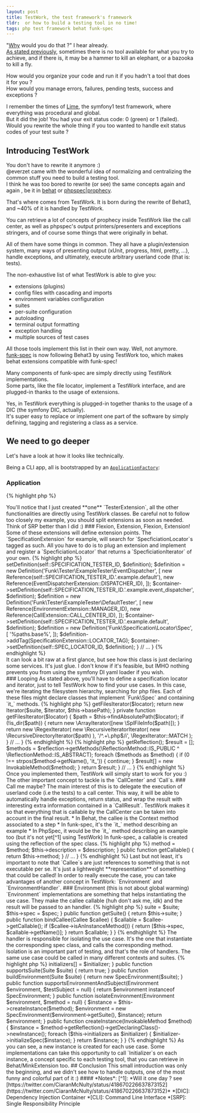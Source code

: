 ```yaml
---
layout: post
title: TestWork, the test framework's framework
tldr:  or how to build a testing tool in no time!
tags: php test framework behat funk-spec
---
```


"[Why](https://twitter.com/docteur_klein/status/430652080156835840) would you do that ?" I hear already.  
[As stated previously](http://docteurklein.github.io/2014/08/22/integration-functional-system-testing-using-funk-spec/), sometimes there is no tool available for what you try to achieve, and if there is, it may be a hammer to kill an elephant, or a bazooka to kill a fly.

How would you organize your code and run it if you hadn't a tool that does it for you ?  
How would you manage errors, failures, pending tests, success and exceptions ?

I remember the times of [Lime](http://symfony.com/legacy/doc/jobeet/1_4/en/08?orm=Doctrine), the symfony1 test framework, where everything was procedural and global.  
But it did the job! You had your exit status code: 0 (green) or 1 (failed).  
Would you rewrite the whole thing if you too wanted to handle exit status codes of your test suite ?

## Introducing TestWork

You don't have to rewrite it anymore :)  
@everzet came with the wonderful idea of normalizing and centralizing the common stuff you need to build a testing tool.  
I think he was too bored to rewrite (or see) the same concepts again and again , be it in [behat](https://github.com/Behat/Behat) or [phpspec|prophecy](https://github.com/phpspec).

That's where comes from TestWork. It is born during the rewrite of Behat3, and ~40% of it is handled by TestWork.


You can retrieve a lot of concepts of prophecy inside TestWork like the call center, as well as phpspec's output printers/presenters and exceptions stringers, and of course some things that were originally in behat.

All of them have some things in common. They all have a plugin/extension system, many ways of presenting output (xUnit, progress, html, pretty, ...), handle exceptions, and ultimately, execute arbitrary userland code (that is: tests).

The non-exhaustive list of what TestWork is able to give you:

  * extensions (plugins)
  * config files with cascading and imports
  * environment variables configuration
  * suites
  * per-suite configuration
  * autoloading
  * terminal output formatting
  * exception handling
  * multiple sources of test cases

All those tools implement this list in their own way. Well, not anymore.  
[funk-spec](https://github.com/docteurklein/funk-spec) is now following Behat3 by using TestWork too, which makes behat extensions compatible with funk-spec!

Many components of funk-spec are simply directly using TestWork implementations.  
Some parts, like the file locator, implement a TestWork interface, and are plugged-in thanks to the usage of extensions.

Yes, in TestWork everything is plugged-in together thanks to the usage of a DIC (the symfony DIC, actually).  
It's super easy to replace or implement one part of the software by simply defining, tagging and registering a class as a service.


## We need to go deeper

Let's have a look at how it looks like technically.

Being a CLI app, all is bootstrapped by an [`ApplicationFactory`](https://github.com/docteurklein/funk-spec/blob/bd5181f91a1671bba18a4945b50dd083e5e81bba/src/Funk/ApplicationFactory.php):

### Application

{% highlight php %}
<?php

class ApplicationFactory extends Base
{
    protected function getDefaultExtensions()
    {
        $processor = new ServiceProcessor;

        return array(
            // Testwork extensions
            new CliExtension($processor),
            new CallExtension($processor),
            new SuiteExtension($processor),
            new EnvironmentExtension($processor),
            new SpecificationExtension($processor),
            new EventDispatcherExtension($processor),
            new FilesystemExtension($processor),
            new ExceptionExtension($processor),
            new HookExtension($processor),
            new AutoloaderExtension,
            new OutputExtension('pretty', [new \Funk\Output\Formatter\Factory\Pretty]),

            // Funk extensions
            new TesterExtension($processor),
        );
    }

    // ...
}

{% endhighlight %}

<div markdown="1" class="edit">
You'll notice that I just created **one** `TesterExtension`, all the other functionalities are directly using TestWork classes.  
Be careful not to follow too closely my example, you should split extensions as soon as needed. Think of SRP better than I did :)
</div>

### Flexion, Extension, Flexion, Extension!

Some of these extensions will define extension points. The `SpecificationExtension` for example, will search for `SpecficiationLocator`s tagged as such.  


All you have to do is to plug an extension and implement and register a `SpecficiationLocator` that returns a `SpecficiationIterator` of your own.

{% highlight php %}
<?php

class TesterExtension extends BaseExtension
{
    public function load(ContainerBuilder $container, array $config)
    {
        $definition = new Definition('Funk\Tester\SpecTester', [
            new Reference(self::SPECIFICATION_TESTER_ID.'.example.event_dispatcher'),
            new Reference(EventDispatcherExtension::DISPATCHER_ID),
        ]);
        $container->setDefinition(self::SPECIFICATION_TESTER_ID, $definition);

        $definition = new Definition('Funk\Tester\ExampleTester\EventDispatcher', [
            new Reference(self::SPECIFICATION_TESTER_ID.'.example.default'),
            new Reference(EventDispatcherExtension::DISPATCHER_ID),
        ]);
        $container->setDefinition(self::SPECIFICATION_TESTER_ID.'.example.event_dispatcher', $definition);

        $definition = new Definition('Funk\Tester\ExampleTester\DefaultTester', [
            new Reference(EnvironmentExtension::MANAGER_ID),
            new Reference(CallExtension::CALL_CENTER_ID),
        ]);
        $container->setDefinition(self::SPECIFICATION_TESTER_ID.'.example.default', $definition);

        $definition = new Definition('Funk\Specification\Locator\Spec', [
            '%paths.base%',
        ]);
        $definition->addTag(SpecificationExtension::LOCATOR_TAG);
        $container->setDefinition(self::SPEC_LOCATOR_ID, $definition);
    }

    // ...
}
{% endhighlight %}

<div markdown="1" class="edit">
It can look a bit raw at a first glance, but see how this class is just declaring some services. It's just glue.  
I don't know if it's feasible, but IMHO nothing prevents you from using the symfony DI yaml loader if you wish.
</div>

### Looping

As stated above, you'll have to define a specification locator and iterator, just to tell TestWork how to find your use cases.  
In this case, we're iterating the filesystem hierarchy, searching for php files.  
Each of these files might declare classes that implement `Funk\Spec` and containing `it_` methods.

{% highlight php %}
<?php

class Spec implements SpecificationLocator
{
    public function locateSpecifications(Suite $suite, $locator)
    {
        $iterator = $this->getFilesIterator($locator);

        return new Iterator($suite, $iterator, $this->basePath);
    }

    private function getFilesIterator($locator)
    {
        $path = $this->findAbsolutePath($locator);
        if (!is_dir($path)) {
            return new \ArrayIterator([new \SplFileInfo($path)]);
        }

        return new \RegexIterator(
            new \RecursiveIteratorIterator(
                new \RecursiveDirectoryIterator($path)
            ), '/^.+\.php$/i',
            \RegexIterator::MATCH
        );
    }

    // ...
}
{% endhighlight %}

{% highlight php %}

<?php
class Example extends \ArrayIterator implements SpecificationIterator
{
    private function getMethods(Spec $spec)
    {
        $reflection = $spec->getReflection();
        $result = [];
        $methods = $reflection->getMethods(\ReflectionMethod::IS_PUBLIC ^ \ReflectionMethod::IS_ABSTRACT);
        foreach ($methods as $method) {
            if (0 !== strpos($method->getName(), 'it_')) {
                continue;
            }
            $result[] = new InvokableMethod($method);
        }

        return $result;
    }

    // ...
}
{% endhighlight %}

Once you implemented them, TestWork will simply start to work for you :)

The other important concept to tackle is the `CallCenter` and `Call`s.  

### Call me maybe?

The main interest of this is to delegate the execution of userland code (i.e the tests) to a call center.  
This way, it will be able to automatically handle exceptions, return status, and wrap the result with interesting extra information contained in a `CallResult`.

TestWork makes it so that everything that is callable by the CallCenter can be taken into account in the final result.

  * In Behat, the callee is the Context method associated to a step
  * In funk-spec, it's the `it_` method describing an example
  * In PhpSpec, it would be the `it_` method describing an example too (but it's not yet[^1] using TestWork)


In funk-spec, a callable is created using the reflection of the spec class.

{% highlight php %}
<?php

class InvokableMethod implements Callee
{
    private $method;
    private $description;

    public function __construct(\ReflectionMethod $method, $description = null)
    {
        $this->method = $method;
        $this->description = $description;
    }

    public function getCallable()
    {
        return $this->method;
    }

    // ...
}
{% endhighlight %}

Last but not least, it's important to note that `Callee`s are just references to something that is not executable per se.  
It's just a lightweight **representation** of something that could be called!

In order to really execute the case, you can take advantages of another concept in TestWork: `Environment` and `EnvironmentHandler`.


### Environment (this is not about global warming)

`Environment` implementations are something that helps instantiating the use case.  
They make the callee callable (huh don't ask me, idk) and the result will be passed to an handler.


{% highlight php %}
<?php

class Spec implements Environment
{
    private $suite;
    private $spec;

    public function __construct(Suite $suite, Funk\Spec $spec = null)
    {
        $this->suite = $suite;
        $this->spec = $spec;
    }

    public function getSuite()
    {
        return $this->suite;
    }

    public function bindCallee(Callee $callee)
    {
        $callable = $callee->getCallable();

        if ($callee->isAnInstanceMethod()) {
            return [$this->spec, $callable->getName()];
        }

        return $callable;
    }
}

{% endhighlight %}


The handler is responsible for isolating the use case.  It's the one that instantiate the corresponding spec class, and calls the corresponding method. Isolation is an important part of testing, and that's the role of handlers. The same use case could be called in many different contexts and suites.

{% highlight php %}
<?php

class Spec implements EnvironmentHandler
{
    private $initializers = [];

    public function registerInitializer(SpecInitializer $initializer)
    {
        $this->initializers[] = $initializer;
    }

    public function supportsSuite(Suite $suite)
    {
        return true;
    }

    public function buildEnvironment(Suite $suite)
    {
        return new SpecEnvironment($suite);
    }

    public function supportsEnvironmentAndSubject(Environment $environment, $testSubject = null)
    {
        return $environment instanceof SpecEnvironment;
    }

    public function isolateEnvironment(Environment $environment, $method = null)
    {
        $instance = $this->createInstance($method);
        $environment = new SpecEnvironment($environment->getSuite(), $instance);

        return $environment;
    }

    public function createInstance(InvokableMethod $method)
    {
        $instance = $method->getReflection()->getDeclaringClass()->newInstance();

        foreach ($this->initializers as $initializer) {
            $initializer->initializeSpec($instance);
        }

        return $instance;
    }
}

{% endhighlight %}

As you can see, a new instance is created for each use case. Some implementations can take this opportunity to call `Initializer`s on each instance, a concept specific to each testing tool, that you can retrieve in Behat/MinkExtension too.

## Conclusion

This small introduction was only the beginning, and we didn't see how to handle outputs, one of the most funny and colorful part of it :)


#### *Notes*:
[^1]: *Will it one day ? see [https://twitter.com/CiaranMcNulty/status/418670226637873152](https://twitter.com/CiaranMcNulty/status/418670226637873152)*



*[DIC]: Dependency Injection Container
*[CLI]: Command Line Interface
*[SRP]: Single Responsibility Principle
